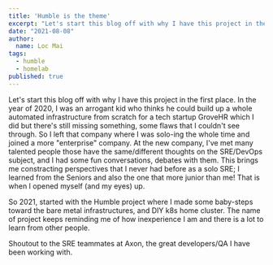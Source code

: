 ```yaml
---
title: 'Humble is the theme'
excerpt: "Let's start this blog off with why I have this project in the first place."
date: "2021-08-08"
author:
  name: Loc Mai
tags:
  - humble
  - homelab
published: true
---
```



Let's start this blog off with why I have this project in the first place. In the year of 2020, I was an arrogant kid who thinks he could build up a whole automated infrastructure from scratch for a tech startup GroveHR which I did but there's still missing something, some flaws that I couldn't see through. So I left that company where I was solo-ing the whole time and joined a more "enterprise" company. At the new company, I've met many talented people those have the same/different thoughts on the SRE/DevOps subject, and I had some fun conversations, debates with them. This brings me constracting perspectives that I never had before as a solo SRE; I learned from the Seniors and also the one that more junior than me! That is when I opened myself (and my eyes) up.

So 2021, started with the Humble project where I made some baby-steps toward the bare metal infrastructures, and DIY k8s home cluster. The name of project keeps reminding me of how inexperience I am and there is a lot to learn from other people.

Shoutout to the SRE teammates at Axon, the great developers/QA I have been working with.